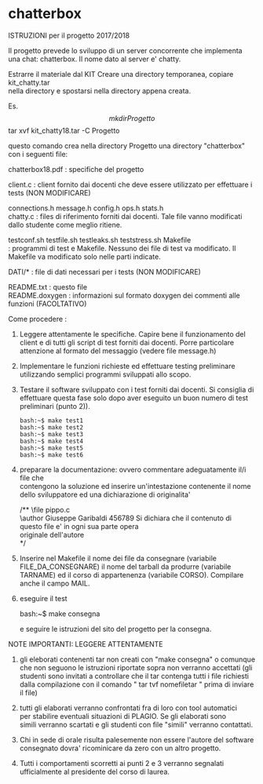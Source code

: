 # chatterbox

ISTRUZIONI per il progetto 2017/2018

Il progetto prevede lo sviluppo di un server concorrente che implementa 
una chat: chatterbox. Il nome dato al server e' chatty.
  
Estrarre il materiale dal KIT
Creare una directory temporanea, copiare kit_chatty.tar    
nella directory e spostarsi nella directory appena creata. 

Es.  
$$ mkdir Progetto
$$ tar xvf kit_chatty18.tar -C Progetto  
  
questo comando crea nella directory Progetto una directory "chatterbox" con i seguenti file:

chatterbox18.pdf       : specifiche del progetto

client.c	       : client fornito dai docenti che deve essere utilizzato
		       	 per effettuare i tests
			 (NON MODIFICARE)

connections.h
message.h
config.h
ops.h
stats.h                
chatty.c	       : files di riferimento forniti dai docenti.
		         Tale file vanno modificati dallo studente come meglio ritiene.

testconf.sh
testfile.sh
testleaks.sh
teststress.sh
Makefile  
		       : programmi di test e Makefile. Nessuno dei file di test va modificato.
                         Il Makefile va modificato solo nelle parti indicate.
  
DATI/*			: file di dati necessari per i tests
                          (NON MODIFICARE)  
  
README.txt		: questo file  
README.doxygen		: informazioni sul formato doxygen dei commenti alle funzioni 
			  (FACOLTATIVO)
  
Come procedere :
1) Leggere attentamente le specifiche. Capire bene il funzionamento del client e di tutti gli 
   script di test forniti dai docenti. Porre particolare attenzione al formato del messaggio
   (vedere file message.h)   
  
2) Implementare le funzioni richieste ed effettuare testing preliminare utilizzando 
   semplici programmi sviluppati allo scopo.
  
3) Testare il software sviluppato con i test forniti dai docenti. Si consiglia di effettuare 
   questa fase solo dopo aver eseguito un buon numero di test preliminari (punto 2)).
  
       bash:~$ make test1  
       bash:~$ make test2  
       bash:~$ make test3
       bash:~$ make test4
       bash:~$ make test5
       bash:~$ make test6
  
  
4) preparare la documentazione: ovvero commentare adeguatamente il/i file che  
   contengono la soluzione  ed inserire un'intestazione contenente il nome  
   dello sviluppatore ed una dichiarazione di originalita'   
  
   /** \file pippo.c  
       \author Giuseppe Garibaldi 456789 
       Si dichiara che il contenuto di questo file e' in ogni sua parte opera  
       originale dell'autore  
     */  
  
  
5) Inserire nel Makefile il nome dei file da consegnare 
   (variabile FILE_DA_CONSEGNARE) il nome del tarball da produrre
   (variabile TARNAME) ed il corso di appartenenza (variabile CORSO).
   Compilare anche il campo MAIL.
  
8) eseguire il test 
  
      bash:~$ make consegna  
  
   e seguire le istruzioni del sito del progetto per la consegna.
     
NOTE IMPORTANTI: LEGGERE ATTENTAMENTE
1) gli eleborati contenenti tar non creati con "make consegna" o
   comunque che non seguono le istruzioni riportate sopra non verranno
   accettati (gli studenti sono invitati a controllare che il tar
   contenga tutti i file richiesti dalla compilazione con il
   comando " tar tvf nomefiletar " prima di inviare il file)
  
2) tutti gli elaborati verranno confrontati fra di loro con tool automatici  
   per stabilire eventuali situazioni di PLAGIO. Se gli elaborati sono   
   simili verranno scartati e gli studenti con file "simili" verranno contattati.
  
3) Chi in sede di orale risulta palesemente non essere l'autore del software  
   consegnato dovra' ricominicare da zero con un altro progetto.
  
4) Tutti i comportamenti scorretti ai punti 2 e 3 verranno segnalati  
   ufficialmente al presidente del corso di laurea.  
  
